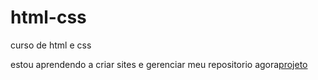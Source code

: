 # html-css
curso de html e css

estou aprendendo a criar sites e gerenciar meu repositorio agora<a href=https://zebigode0000.github.io/html-css/desafios/projeto1/projeto.html>projeto</a>